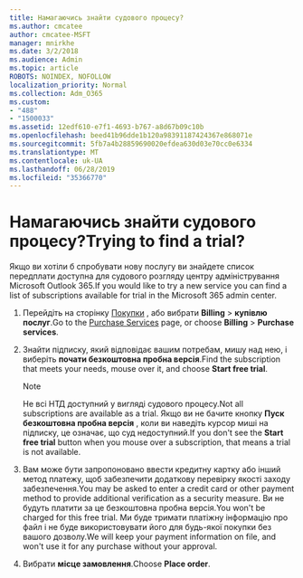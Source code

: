 ```yaml
---
title: Намагаючись знайти судового процесу?
ms.author: cmcatee
author: cmcatee-MSFT
manager: mnirkhe
ms.date: 3/2/2018
ms.audience: Admin
ms.topic: article
ROBOTS: NOINDEX, NOFOLLOW
localization_priority: Normal
ms.collection: Adm_O365
ms.custom:
- "488"
- "1500033"
ms.assetid: 12edf610-e7f1-4693-b767-a8d67b09c10b
ms.openlocfilehash: beed41b96dde1b120a98391187424367e868071e
ms.sourcegitcommit: 5fb7a4b28859690020efdea630d03e70cc0e6334
ms.translationtype: MT
ms.contentlocale: uk-UA
ms.lasthandoff: 06/28/2019
ms.locfileid: "35366770"
---
```

# <a name="trying-to-find-a-trial"></a><span data-ttu-id="3df53-102">Намагаючись знайти судового процесу?</span><span class="sxs-lookup"><span data-stu-id="3df53-102">Trying to find a trial?</span></span>

<span data-ttu-id="3df53-103">Якщо ви хотіли б спробувати нову послугу ви знайдете список передплати доступна для судового розгляду центру адміністрування Microsoft Outlook 365.</span><span class="sxs-lookup"><span data-stu-id="3df53-103">If you would like to try a new service you can find a list of subscriptions available for trial in the Microsoft 365 admin center.</span></span>
  
1. <span data-ttu-id="3df53-104">Перейдіть на сторінку [Покупки](https://go.microsoft.com/fwlink/p/?linkid=868433) , або вибрати **Billing** \> **купівлю послуг**.</span><span class="sxs-lookup"><span data-stu-id="3df53-104">Go to the [Purchase Services](https://go.microsoft.com/fwlink/p/?linkid=868433) page, or choose **Billing** \> **Purchase services**.</span></span>

2. <span data-ttu-id="3df53-105">Знайти підписку, який відповідає вашим потребам, мишу над нею, і виберіть **почати безкоштовна пробна версія**.</span><span class="sxs-lookup"><span data-stu-id="3df53-105">Find the subscription that meets your needs, mouse over it, and choose **Start free trial**.</span></span>

    > [!NOTE]
    > <span data-ttu-id="3df53-106">Не всі НТД доступний у вигляді судового процесу.</span><span class="sxs-lookup"><span data-stu-id="3df53-106">Not all subscriptions are available as a trial.</span></span> <span data-ttu-id="3df53-107">Якщо ви не бачите кнопку **Пуск безкоштовна пробна версія** , коли ви наведіть курсор миші на підписку, це означає, що суд недоступний.</span><span class="sxs-lookup"><span data-stu-id="3df53-107">If you don't see the **Start free trial** button when you mouse over a subscription, that means a trial is not available.</span></span>
  
3. <span data-ttu-id="3df53-108">Вам може бути запропоновано ввести кредитну картку або інший метод платежу, щоб забезпечити додаткову перевірку якості заходу забезпечення.</span><span class="sxs-lookup"><span data-stu-id="3df53-108">You may be asked to enter a credit card or other payment method to provide additional verification as a security measure.</span></span> <span data-ttu-id="3df53-109">Ви не будуть платити за це безкоштовна пробна версія.</span><span class="sxs-lookup"><span data-stu-id="3df53-109">You won't be charged for this free trial.</span></span> <span data-ttu-id="3df53-110">Ми буде тримати платіжну інформацію про файл і не буде використовувати його для будь-якої покупки без вашого дозволу.</span><span class="sxs-lookup"><span data-stu-id="3df53-110">We will keep your payment information on file, and won't use it for any purchase without your approval.</span></span>

4. <span data-ttu-id="3df53-111">Вибрати **місце замовлення**.</span><span class="sxs-lookup"><span data-stu-id="3df53-111">Choose **Place order**.</span></span>
